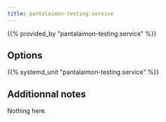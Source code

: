```yaml
---
title: pantalaimon-testing.service
---
```


{{% provided_by "pantalaimon-testing.service" %}}

## Options

{{% systemd_unit "pantalaimon-testing.service" %}}

## Additionnal notes

Nothing here.